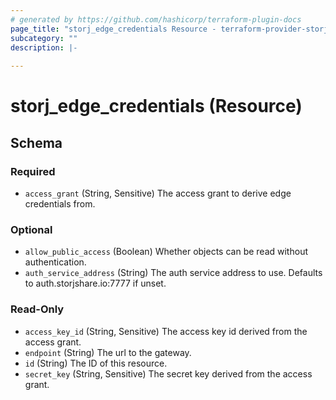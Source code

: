 ```yaml
---
# generated by https://github.com/hashicorp/terraform-plugin-docs
page_title: "storj_edge_credentials Resource - terraform-provider-storj"
subcategory: ""
description: |-
  
---
```


# storj_edge_credentials (Resource)





<!-- schema generated by tfplugindocs -->
## Schema

### Required

- `access_grant` (String, Sensitive) The access grant to derive edge credentials from.

### Optional

- `allow_public_access` (Boolean) Whether objects can be read without authentication.
- `auth_service_address` (String) The auth service address to use. Defaults to auth.storjshare.io:7777 if unset.

### Read-Only

- `access_key_id` (String, Sensitive) The access key id derived from the access grant.
- `endpoint` (String) The url to the gateway.
- `id` (String) The ID of this resource.
- `secret_key` (String, Sensitive) The secret key derived from the access grant.


